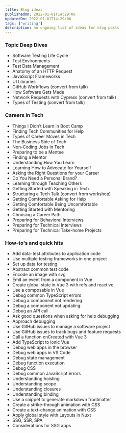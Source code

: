 ```yaml
---
title: Blog ideas
publishedOn: 2022-01-01T14:29:00
updatedOn: 2022-01-01T14:29:00
tags: ['writing']
description: an ongoing list of ideas for blog posts
---
```


### Topic Deep Dives
- Software Testing Life Cycle
- Test Environments
- Test Data Management
- Anatomy of an HTTP Request
- JavaScript Frameworks
- UI Libraries
- GitHub Workflows (convert from talk)
- How Software Gets Made
- Network Requests with Cypress (convert from talk)
- Types of Testing (convert from talk)

### Careers in Tech
- Things I Didn’t Learn in Boot Camp
- Finding Tech Communities for Help
- Types of Career Moves in Tech
- The Business Side of Tech
- Non-Coding Jobs in Tech
- Preparing to be a Mentee
- Finding a Mentor
- Understanding How You Learn
- Learning How to Advocate for Yourself
- Asking the Right Questions for your Career
- Do You Need a Personal Brand?
- Learning through Teaching Others
- Getting Started with Speaking in Tech
- Structuring a Tech Talk (convert from workshop)
- Getting Comfortable Asking for Help
- Getting Comfortable Being Uncomfortable
- Getting Started with Mentoring
- Choosing a Career Path
- Preparing for Behavioral Interviews
- Preparing for Technical Interviews
- Preparing for Technical Take-home Projects

### How-to's and quick hits

- Add data-test attributes to application code
- Use multiple testing frameworks in one project
- Set up data for testing
- Abstract common test code
- Encode an image with svg
- Emit an event from a component in Vue
- Create global state in Vue 3 with refs and reactive
- Use a composable in Vue
- Debug common TypeScript errors
- Debug a component not rendering
- Debug a component not updating
- Debug an API call
- Ask good questions when asking for help debugging
- Approach debugging
- Use GitHub issues to manage a software project
- Use GitHub issues to track bugs and feature requests
- Call a function onCreated with Vue 3
- Add TypeScript to Ionic Vue
- Debug web apps in the browser
- Debug web apps in VS Code
- Debug state management
- Debug function execution
- Debug CSS
- Debug common JavaScript errors
- Understanding hoisting
- Understanding scope
- Understanding closures
- Understanding binding
- Use a snippet to generate markdown frontmatter
- Create a strike-through animation with CSS
- Create a text-change animation with CSS
- Apply global style with Layouts in Nuxt
- SSG, SSR, SPA
- Considerations for SSG apps